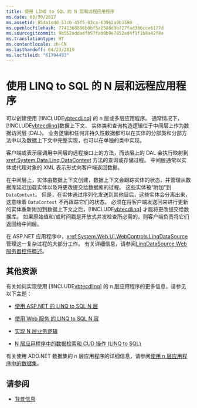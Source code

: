 ```yaml
---
title: 使用 LINQ to SQL 的 N 层和远程应用程序
ms.date: 03/30/2017
ms.assetid: 854a1cdd-53cb-45f5-83ca-63962a9b3598
ms.openlocfilehash: 7741368896b0bf5a2508d9b727fad386cce6177d
ms.sourcegitcommit: 9b552addadfb57fab0b9e7852ed4f1f1b8a42f8e
ms.translationtype: HT
ms.contentlocale: zh-CN
ms.lasthandoff: 04/23/2019
ms.locfileid: "61794493"
---
```

# <a name="n-tier-and-remote-applications-with-linq-to-sql"></a>使用 LINQ to SQL 的 N 层和远程应用程序
可以创建使用 [!INCLUDE[vbtecdlinq](../../../../../../includes/vbtecdlinq-md.md)] 的 n 层或多层应用程序。 通常情况下，[!INCLUDE[vbtecdlinq](../../../../../../includes/vbtecdlinq-md.md)]数据上下文、 实体类和查询构造逻辑位于中间层上作为数据访问层 (DAL)。 业务逻辑和任何非持久性数据都可以在实体的分部类和分部方法中以及数据上下文中完整实现，也可以在单独的类中实现。

 客户端或表示层调用中间层的远程接口上的方法，而该层上的 DAL 会执行映射到 <xref:System.Data.Linq.DataContext> 方法的查询或存储过程。 中间层通常以实体或代理对象的 XML 表示形式向客户端返回数据。

 在中间层上，实体由数据上下文创建，数据上下文会跟踪实体的状态，并管理从数据库延迟加载实体以及将更改提交给数据库的过程。 这些实体被“附加”到 `DataContext`。 但是，在实体通过序列化发送到其他层后，这些实体会分离出来，这意味着 `DataContext` 不再跟踪它们的状态。 必须在将客户端发送回来进行更新的实体重新附加到数据上下文之后，[!INCLUDE[vbtecdlinq](../../../../../../includes/vbtecdlinq-md.md)] 才能将更改提交给数据库。 如果原始值和/或时间戳是开放式并发检查所必需的，则客户端负责将它们返回给中间层。

 在 ASP.NET 应用程序中，<xref:System.Web.UI.WebControls.LinqDataSource> 管理这一复杂过程的大部分工作。 有关详细信息，请参阅[LinqDataSource Web 服务器控件概述](https://docs.microsoft.com/previous-versions/aspnet/bb547113(v=vs.100))。

## <a name="additional-resources"></a>其他资源
 有关如何实现使用 [!INCLUDE[vbtecdlinq](../../../../../../includes/vbtecdlinq-md.md)] 的 n 层应用程序的更多信息，请参见以下主题：

- [使用 ASP.NET 的 LINQ to SQL N 层](../../../../../../docs/framework/data/adonet/sql/linq/linq-to-sql-n-tier-with-aspnet.md)

- [使用 Web 服务 的 LINQ to SQL N 层](../../../../../../docs/framework/data/adonet/sql/linq/linq-to-sql-n-tier-with-web-services.md) 

- [实现 N 层业务逻辑](../../../../../../docs/framework/data/adonet/sql/linq/implementing-business-logic-linq-to-sql.md)

- [N 层应用程序中的数据检索和 CUD 操作 (LINQ to SQL)](../../../../../../docs/framework/data/adonet/sql/linq/data-retrieval-and-cud-operations-in-n-tier-applications.md)

 有关使用 ADO.NET 数据集的 n 层应用程序的详细信息，请参阅[使用 n 层应用程序中的数据集](/visualstudio/data-tools/work-with-datasets-in-n-tier-applications)。

## <a name="see-also"></a>请参阅

- [背景信息](../../../../../../docs/framework/data/adonet/sql/linq/background-information.md)
